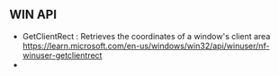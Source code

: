 ## WIN API
- GetClientRect : Retrieves the coordinates of a window's client area
https://learn.microsoft.com/en-us/windows/win32/api/winuser/nf-winuser-getclientrect
- 
